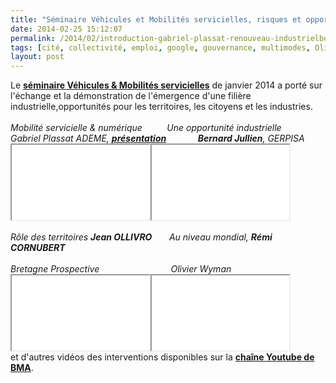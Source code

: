 ```yaml
---
title: "Séminaire Véhicules et Mobilités servicielles, risques et opportunités"
date: 2014-02-25 15:12:07
permalink: /2014/02/introduction-gabriel-plassat-renouveau-industrielbernard-jullien-role-des-territoires-xx-au-niveau-mondial-dd.html
tags: [cité, collectivité, emploi, google, gouvernance, multimodes, Oliver Wyman, Service de mobilité]
layout: post
---
```


<p>Le <a href="http://www.invest-in-bretagne.org/seminaire-vehicules-mobilites-le.html" target="_blank"><strong>séminaire Véhicules & Mobilités servicielles</strong></a> de janvier 2014 a porté sur l'échange et la démonstration de l'émergence d'une filière industrielle,opportunités pour les territoires, les citoyens et les industries.<br /> <br /><em>Mobilité servicielle & numérique          Une opportunité industrielle </em><br /><em>Gabriel Plassat ADEME, <strong><a href="http://t.co/EVDMIhRMAg" target="_blank">présentation</a> </strong>            <strong>Bernard Jullien</strong>, GERPISA</em><br /><iframe allowfullscreen=" frameborder="0" height="120" src="//www.youtube.com/embed/VtuHBrNZj0c" width="220"></iframe><iframe allowfullscreen=" frameborder="0" height="120" src="//www.youtube.com/embed/mBCazRZTVv4" width="220"></iframe><br /> <br /><em>Rôle des territoires <strong>Jean OLLIVRO</strong>       Au niveau mondial, <strong>Rémi CORNUBERT</strong><br /></em><br /><em>Bretagne Prospective                             Olivier Wyman</em><br /><iframe allowfullscreen=" frameborder="0" height="120" src="//www.youtube.com/embed/KGxbGpxEnY8" width="220"></iframe><iframe allowfullscreen=" frameborder="0" height="120" src="//www.youtube.com/embed/Io286lMw_H0" width="220"></iframe><br />et d'autres vidéos des interventions disponibles sur la <a href="http://www.youtube.com/channel/UCYfwf1wNJ4yBIn8xgbkwjow?feature=watch" target="_blank"><strong>chaîne Youtube de BMA</strong></a>.</p>
